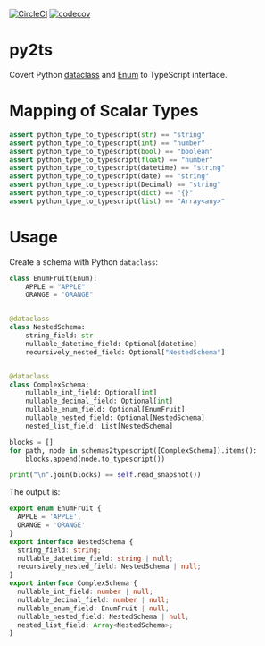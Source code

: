 [![CircleCI](https://circleci.com/gh/conanfanli/py2ts.svg?style=svg)](https://circleci.com/gh/conanfanli/py2ts)
[![codecov](https://codecov.io/gh/conanfanli/py2ts/branch/master/graph/badge.svg)](https://codecov.io/gh/conanfanli/py2ts)

# py2ts
Covert Python [dataclass](https://docs.python.org/3/library/dataclasses.html) and [Enum](https://docs.python.org/3/library/enum.html) to TypeScript interface.

# Mapping of Scalar Types
```python
assert python_type_to_typescript(str) == "string"
assert python_type_to_typescript(int) == "number"
assert python_type_to_typescript(bool) == "boolean"
assert python_type_to_typescript(float) == "number"
assert python_type_to_typescript(datetime) == "string"
assert python_type_to_typescript(date) == "string"
assert python_type_to_typescript(Decimal) == "string"
assert python_type_to_typescript(dict) == "{}"
assert python_type_to_typescript(list) == "Array<any>"
```

# Usage
Create a schema with Python `dataclass`:

```python
class EnumFruit(Enum):
    APPLE = "APPLE"
    ORANGE = "ORANGE"


@dataclass
class NestedSchema:
    string_field: str
    nullable_datetime_field: Optional[datetime]
    recursively_nested_field: Optional["NestedSchema"]


@dataclass
class ComplexSchema:
    nullable_int_field: Optional[int]
    nullable_decimal_field: Optional[int]
    nullable_enum_field: Optional[EnumFruit]
    nullable_nested_field: Optional[NestedSchema]
    nested_list_field: List[NestedSchema]

blocks = []
for path, node in schemas2typescript([ComplexSchema]).items():
    blocks.append(node.to_typescript())

print("\n".join(blocks) == self.read_snapshot())
```
The output is:
```typescript
export enum EnumFruit {
  APPLE = 'APPLE',
  ORANGE = 'ORANGE'
}
export interface NestedSchema {
  string_field: string;
  nullable_datetime_field: string | null;
  recursively_nested_field: NestedSchema | null;
}
export interface ComplexSchema {
  nullable_int_field: number | null;
  nullable_decimal_field: number | null;
  nullable_enum_field: EnumFruit | null;
  nullable_nested_field: NestedSchema | null;
  nested_list_field: Array<NestedSchema>;
}
```

